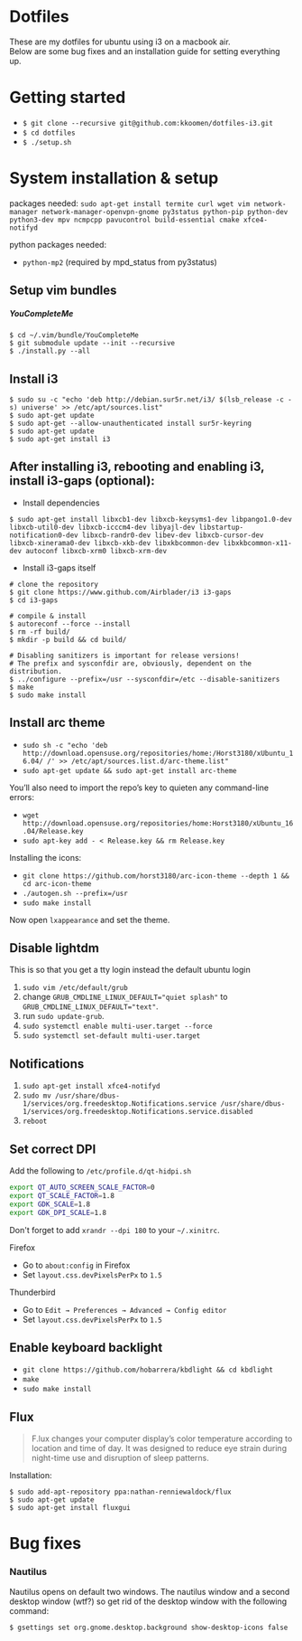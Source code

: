 # Dotfiles

These are my dotfiles for ubuntu using i3 on a macbook air.<br/>
Below are some bug fixes and an installation guide for setting everything up.

# Getting started

- `$ git clone --recursive git@github.com:kkoomen/dotfiles-i3.git`
- `$ cd dotfiles`
- `$ ./setup.sh`

# System installation & setup

packages needed: `sudo apt-get install termite curl wget vim network-manager network-manager-openvpn-gnome py3status python-pip python-dev python3-dev mpv ncmpcpp pavucontrol build-essential cmake xfce4-notifyd`

python packages needed:

- `python-mp2` (required by mpd_status from py3status)

## Setup vim bundles

##### YouCompleteMe

```
$ cd ~/.vim/bundle/YouCompleteMe
$ git submodule update --init --recursive
$ ./install.py --all
```

## Install i3

```
$ sudo su -c "echo 'deb http://debian.sur5r.net/i3/ $(lsb_release -c -s) universe' >> /etc/apt/sources.list"
$ sudo apt-get update
$ sudo apt-get --allow-unauthenticated install sur5r-keyring
$ sudo apt-get update
$ sudo apt-get install i3
```

## After installing i3, rebooting and enabling i3, install i3-gaps (optional):

- Install dependencies

```
$ sudo apt-get install libxcb1-dev libxcb-keysyms1-dev libpango1.0-dev libxcb-util0-dev libxcb-icccm4-dev libyajl-dev libstartup-notification0-dev libxcb-randr0-dev libev-dev libxcb-cursor-dev libxcb-xinerama0-dev libxcb-xkb-dev libxkbcommon-dev libxkbcommon-x11-dev autoconf libxcb-xrm0 libxcb-xrm-dev
```

- Install i3-gaps itself

```
# clone the repository
$ git clone https://www.github.com/Airblader/i3 i3-gaps
$ cd i3-gaps

# compile & install
$ autoreconf --force --install
$ rm -rf build/
$ mkdir -p build && cd build/

# Disabling sanitizers is important for release versions!
# The prefix and sysconfdir are, obviously, dependent on the distribution.
$ ../configure --prefix=/usr --sysconfdir=/etc --disable-sanitizers
$ make
$ sudo make install
```

## Install arc theme
- `sudo sh -c "echo 'deb http://download.opensuse.org/repositories/home:/Horst3180/xUbuntu_16.04/ /' >> /etc/apt/sources.list.d/arc-theme.list"`
- `sudo apt-get update && sudo apt-get install arc-theme`

You’ll also need to import the repo’s key to quieten any command-line errors:
- `wget http://download.opensuse.org/repositories/home:Horst3180/xUbuntu_16.04/Release.key`
- `sudo apt-key add - < Release.key && rm Release.key`

Installing the icons:
- `git clone https://github.com/horst3180/arc-icon-theme --depth 1 && cd arc-icon-theme`
- `./autogen.sh --prefix=/usr`
- `sudo make install`

Now open `lxappearance` and set the theme.

## Disable lightdm

This is so that you get a tty login instead the default ubuntu login

1. `sudo vim /etc/default/grub`
2. change `GRUB_CMDLINE_LINUX_DEFAULT="quiet splash"` to `GRUB_CMDLINE_LINUX_DEFAULT="text"`.
3. run `sudo update-grub`.
4. `sudo systemctl enable multi-user.target --force`
5. `sudo systemctl set-default multi-user.target`

## Notifications

1. `sudo apt-get install xfce4-notifyd`
2. `sudo mv /usr/share/dbus-1/services/org.freedesktop.Notifications.service /usr/share/dbus-1/services/org.freedesktop.Notifications.service.disabled`
3. `reboot`

## Set correct DPI

Add the following to `/etc/profile.d/qt-hidpi.sh`

```sh
export QT_AUTO_SCREEN_SCALE_FACTOR=0
export QT_SCALE_FACTOR=1.8
export GDK_SCALE=1.8
export GDK_DPI_SCALE=1.8
```

Don't forget to add `xrandr --dpi 180` to your `~/.xinitrc`.

Firefox
- Go to `about:config` in Firefox
- Set `layout.css.devPixelsPerPx` to `1.5`

Thunderbird
- Go to `Edit → Preferences → Advanced → Config editor`
- Set `layout.css.devPixelsPerPx` to `1.5`

## Enable keyboard backlight

- `git clone https://github.com/hobarrera/kbdlight && cd kbdlight`
- `make`
- `sudo make install`

## Flux

> F.lux changes your computer display’s color temperature according to location and time of day. It was designed to reduce eye strain during night-time use and disruption of sleep patterns.

Installation:

```
$ sudo add-apt-repository ppa:nathan-renniewaldock/flux
$ sudo apt-get update
$ sudo apt-get install fluxgui
```

# Bug fixes

### Nautilus

Nautilus opens on default two windows. The nautilus window and a second desktop window (wtf?) so get rid of
the desktop window with the following command:

`$ gsettings set org.gnome.desktop.background show-desktop-icons false`
